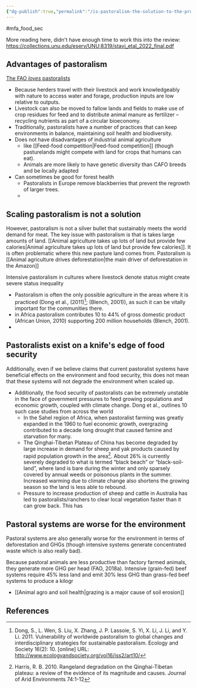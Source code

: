 ```yaml
---
{"dg-publish":true,"permalink":"/is-pastoralism-the-solution-to-the-problems-food-security-and-animal-agriculture/","tags":["environment_land"],"created":"2025-10-23T09:44:09.391+01:00","updated":"2025-10-23T09:44:09.391+01:00"}
---
```


#mfa_food_sec 

More reading here, didn't have enough time to work this into the review: https://collections.unu.edu/eserv/UNU:8319/stavi_etal_2022_final.pdf
## Advantages of pastoralism
[The FAO *loves* pastoralists](https://www.fao.org/fao-stories/article/en/c/1453839/)
- Because herders travel with their livestock and work knowledgeably with nature to access water and forage, production inputs are low relative to outputs.
- Livestock can also be moved to fallow lands and fields to make use of crop residues for feed and to distribute animal manure as fertilizer – recycling nutrients as part of a circular bioeconomy.
- Traditionally, pastoralists have a number of practices that can keep environments in balance, maintaining soil health and biodiversity.
- Does not have disadvantages of industrial animal agriculture 
	- like [[Feed-food competition\|Feed-food competition]] (though pasturelands might compete with land for crops that humans can eat).
	- Animals are more likely to have genetic diversity than CAFO breeds and be locally adapted
- Can sometimes be good for forest health
	- Pastoralists in Europe remove blackberries that prevent the regrowth of larger trees.
	- 

## Scaling pastoralism is not a solution
However, pastoralism is not a silver bullet that sustainably meets the world demand for meat. The key issue with pastoralism is that is takes large amounts of land. [[Animal agriculture takes up lots of land but provide few calories\|Animal agriculture takes up lots of land but provide few calories]]. 
It is often problematic where this new pasture land comes from. Pastoralism is [[Animal agriculture drives deforestation\|the main driver of deforestation in the Amazon]]

Intensive pastoralism in cultures where livestock denote status might create severe status inequality


- Pastoralism is often the only possible agriculture in the areas where it is practiced (Dong et al., (2011)[^1]; (Blench, 2001)), as such it can be vitally important for the communities there. 
- in Africa pastoralism contributes 10 to 44% of gross domestic product (African Union, 2010) supporting 200 million households (Blench, 2001).
- 
## Pastoralists exist on a knife's edge of food security
Additionally, even if we believe claims that current pastoralist systems have beneficial effects on the environment and food security, this does not mean that these systems will not degrade the environment when scaled up. 
- Additionally, the food security of pastoralists can be extremely unstable in the face of government pressures to feed growing populations and economic growth, coupled with climate change. Dong et al., outlines 10 such case studies from across the world
	- In the Sahel region of Africa, when pastoralist farming was greatly expanded in the 1960 to fuel economic growth, overgrazing contributed to a decade long drought that caused famine and starvation for many.
	- The Qinghai-Tibetan Plateau of China has become degraded by large increase in demand for sheep and yak products caused by rapid population growth in the area[^2]. About 26% is currently severely degraded to what is termed “black beach” or “black-soil-land”, where land is bare during the winter and only sparsely covered by annual weeds or poisonous plants in the summer. Increased warming due to climate change also shortens the growing season so the land is less able to rebound.
	- Pressure to increase production of sheep and cattle in Australia has led to pastoralists/ranchers to clear local vegetation faster than it can grow back. This has 

## Pastoral systems are worse for the environment
Pastoral systems are also generally worse for the environment in terms of deforestation and GHGs (though intensive systems generate concentrated waste which is also really bad).

Because pastoral animals are less productive than factory farmed animals, they generate more GHG per head (FAO, 2018a). Intensive (grain-fed) beef systems require 45% less land and emit 30% less GHG than grass-fed beef systems to produce a kilogr

- [[Animal agro and soil health\|grazing is a major cause of soil erosion]]
## References
[^1]: Dong, S., L. Wen, S. Liu, X. Zhang, J. P. Lassoie, S. Yi, X. Li, J. Li, and Y. Li. 2011. Vulnerability of worldwide pastoralism to global changes and interdisciplinary strategies for sustainable pastoralism. Ecology and Society 16(2): 10. [online] URL: http://www.ecologyandsociety.org/vol16/iss2/art10/
[^2]: Harris, R. B. 2010. Rangeland degradation on the Qinghai-Tibetan plateau: a review of the evidence of its magnitude and causes. Journal of Arid Environments 74:1-12